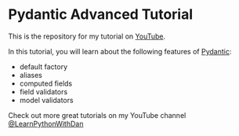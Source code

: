 # Pydantic Advanced Tutorial

This is the repository for my tutorial on [YouTube](https://youtu.be/mmYYXW9FWDI).

In this tutorial, you will learn about the following features of [Pydantic](https://docs.pydantic.dev):
- default factory
- aliases
- computed fields
- field validators
- model validators

Check out more great tutorials on my YouTube channel [@LearnPythonWithDan](www.youtube.com/@LearnPythonWithDan)